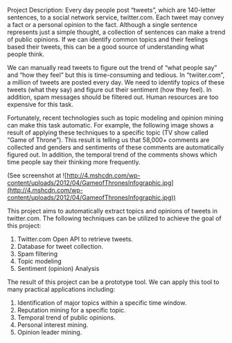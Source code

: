 Project Description:
Every day people post “tweets”, which are 140-letter sentences, to a social network service, twitter.com. Each tweet may convey a fact or a personal opinion to the fact. Although a single sentence represents just a simple thought, a collection of sentences can make a trend of public opinions. If we can identify common topics and their feelings based their tweets, this can be a good source of understanding what people think.

We can manually read tweets to figure out the trend of “what people say” and “how they feel” but this is time-consuming and tedious. In “twiiter.com”, a million of tweets are posted every day. We need to identify topics of these tweets (what they say) and figure out their sentiment (how they feel). In addition, spam messages should be filtered out. Human resources are too expensive for this task.

Fortunately, recent technologies such as topic modeling and opinion mining can make this task automatic. For example, the following image shows a result of applying these techniques to a specific topic (TV show called “Game of Throne”). This result is telling us that 58,000+ comments are collected and genders and sentiments of these comments are automatically figured out. In addition, the temporal trend of the comments shows which time people say their thinking more frequently.


(See screenshot at ![http://4.mshcdn.com/wp-content/uploads/2012/04/GameofThronesInfographic.jpg](http://4.mshcdn.com/wp-content/uploads/2012/04/GameofThronesInfographic.jpg))

This project aims to automatically extract topics and opinions of tweets in twitter.com. The following techniques can be utilized to achieve the goal of this project:

1. Twitter.com Open API to retrieve tweets.
2. Database for tweet collection.
3. Spam filtering
4. Topic modeling
5. Sentiment (opinion) Analysis

The result of this project can be a prototype tool. We can apply this tool to many practical applications including:

1. Identification of major topics within a specific time window.
2. Reputation mining for a specific topic.
3. Temporal trend of public opinions.
4. Personal interest mining.
5. Opinion leader mining.